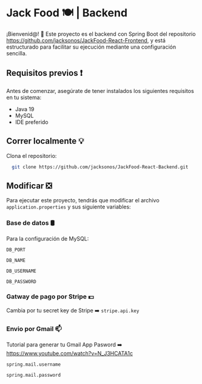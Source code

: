 
# Jack Food 🍽️ | Backend 

¡Bienvenid@! 👋 Este proyecto es el backend con Spring Boot del repositorio https://github.com/jacksonos/JackFood-React-Frontend, y está estructurado para facilitar su ejecución mediante una configuración sencilla.

## Requisitos previos ❗

Antes de comenzar, asegúrate de tener instalados los siguientes requisitos en tu sistema:

- Java 19
- MySQL
- IDE preferido

## Correr localmente 💡

Clona el repositorio:

```bash
  git clone https://github.com/jacksonos/JackFood-React-Backend.git
```



## Modificar ❎

Para ejecutar este proyecto, tendrás que modificar el archivo `application.properties` y sus siguiente variables:

### Base de datos 🛢
Para la configuración de MySQL:

`DB_PORT`

`DB_NAME`

`DB_USERNAME`

`DB_PASSWORD`

### Gatway de pago por Stripe 💵

Cambia por tu secret key de Stripe ➡️ `stripe.api.key`

### Envio por Gmail 📫
Tutorial para generar tu Gmail App Pasword ➡️ https://www.youtube.com/watch?v=N_J3HCATA1c

`spring.mail.username`

`spring.mail.password`


